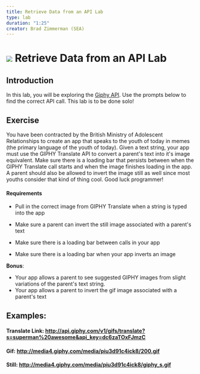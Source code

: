 ```yaml
---
title: Retrieve Data from an API Lab
type: lab
duration: "1:25"
creator: Brad Zimmerman (SEA)
---
```


# ![](https://ga-dash.s3.amazonaws.com/production/assets/logo-9f88ae6c9c3871690e33280fcf557f33.png) Retrieve Data from an API Lab

## Introduction

In this lab, you will be exploring the [Giphy API](https://github.com/Giphy/GiphyAPI). Use the prompts below to find the correct API call. This lab is to be done solo!

## Exercise

You have been contracted by the British Ministry of Adolescent Relationships to create an app that speaks to the youth of today in memes (the primary language of the youth of today). Given a text string, your app must use the GIPHY Translate API to convert a parent's text into it's image equivalent. Make sure there is a loading bar that persists between when the GIPHY Translate call starts and when the image finishes loading in the app. A parent should also be allowed to invert the image still as well since most youths consider that kind of thing cool. Good luck programmer!

#### Requirements

- Pull in the correct image from GIPHY Translate when a string is typed into the app
- Make sure a parent can invert the still image associated with a parent's text

- Make sure there is a loading bar between calls in your app
- Make sure there is a loading bar when your app inverts an image

**Bonus**:

- Your app allows a parent to see suggested GIPHY images from slight variations of the parent's text string.
- Your app allows a parent to invert the gif image associated with a parent's text

## Examples:

#### Translate Link: http://api.giphy.com/v1/gifs/translate?s=superman%20awesome&api_key=dc6zaTOxFJmzC
#### Gif: http://media4.giphy.com/media/piu3d91c4ick8/200.gif
#### Still: http://media4.giphy.com/media/piu3d91c4ick8/giphy_s.gif
